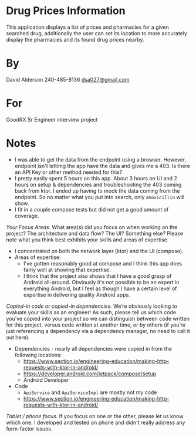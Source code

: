 # Drug Prices Information
This application displays a list of prices and pharmacies for a given searched drug, additionally the
user can set its location to more accurately display the pharmacies and its found drug prices
nearby.

# By
David Alderson
240-485-8136
dsa027@gmail.com

# For
GoodRX Sr Engineer interview project

# Notes
- I was able to get the data from the endpoint using a browser. However, endpoint isn't lettimg the app have the data and gives me a 403. Is there an API Key or other method needed for this?
- I pretty easily spent 5 hours on this app. About 3 hours on UI and 2 hours on setup & dependencies and troubleshooting the 403 coming back from ktor. I ended up having to mock the data coming from the endpoint. So no matter what you put into search, only `amoxicillin` will show.
- I fit in a couple compose tests but did not get a good amount of coverage.

_Your Focus Areas._ What area(s) did you focus on when working on the project? The architecture and data flow? The UI? Something else? Please note what you think best exhibits your skills and areas of expertise.
- I concentrated on both the network layer (ktor) and the UI (compose).
- Areas of expertise:
  - I've gotten reasonably good at compose and I think this app does fairly well at showing that expertise.
  - I think that the project also shows that I have a good grasp of Android all-around. Obviously it's not possible to be an expert in everything Android, but I feel as though I have a certain level of expertise in delivering quality Android apps.

_Copied-in code or copied-in dependencies._ We’re obviously looking to evaluate your skills as an engineer! As such, please tell us which code you’ve copied into your project so we can distinguish between code written for this project, versus code written at another time, or by others (if you’re just referencing a dependency via a dependency manager, no need to call it out here).
- Dependencies - nearly all dependencies were copied in from the following locations:
  - https://www.section.io/engineering-education/making-http-requests-with-ktor-in-android/
  - https://developer.android.com/jetpack/compose/setup
  - Android Developer
- Code
  - `ApiService` and `ApiServiceImpl` are mostly not my code
  - https://www.section.io/engineering-education/making-http-requests-with-ktor-in-android/

_Tablet / phone focus._ If you focus on one or the other, please let us know which one.
I developed and tested on phone and didn't really address any form-factor issues.
